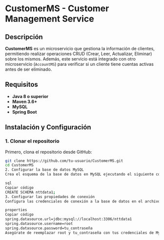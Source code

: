 # CustomerMS - Customer Management Service

## Descripción

**CustomerMS** es un microservicio que gestiona la información de clientes, permitiendo realizar operaciones CRUD (Crear, Leer, Actualizar, Eliminar) sobre los mismos. Además, este servicio está integrado con otro microservicio (`AccountMS`) para verificar si un cliente tiene cuentas activas antes de ser eliminado.

## Requisitos

- **Java 8 o superior**
- **Maven 3.6+**
- **MySQL**
- **Spring Boot**

## Instalación y Configuración

### 1. Clonar el repositorio

Primero, clona el repositorio desde GitHub:

```bash
git clone https://github.com/tu-usuario/CustomerMS.git
cd CustomerMS
2. Configurar la base de datos MySQL
Crea el esquema de la base de datos en MySQL ejecutando el siguiente comando:

sql
Copiar código
CREATE SCHEMA nttdata1;
3. Configurar las propiedades de conexión
Configura las credenciales de conexión a la base de datos en el archivo src/main/resources/application.properties:

properties
Copiar código
spring.datasource.url=jdbc:mysql://localhost:3306/nttdata1
spring.datasource.username=root
spring.datasource.password=tu_contraseña
Asegúrate de reemplazar root y tu_contraseña con tus credenciales de MySQL.
